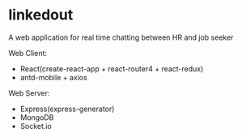 # linkedout
A web application for real time chatting between HR and job seeker

Web Client:

- React(create-react-app + react-router4 + react-redux)
- antd-mobile + axios

Web Server:

- Express(express-generator)
- MongoDB
- Socket.io
